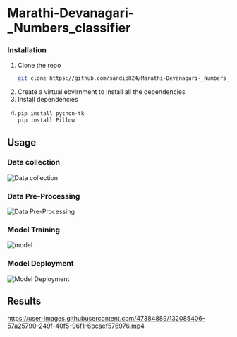 
# Marathi-Devanagari-_Numbers_classifier

### Installation

1. Clone the repo
   ```sh
   git clone https://github.com/sandip824/Marathi-Devanagari-_Numbers_classifier.git
   ```
2. Create a virtual ebvirnment to install all the dependencies
3. Install dependencies
4. ```sh
   pip install python-tk
   pip install Pillow
   ```
  
## Usage

### Data collection
![Data collection](readme_data/data_collection.png)

### Data Pre-Processing
![Data Pre-Processing](readme_data/data_preprocessing.png)
### Model Training
![model](readme_data/model.png)
### Model Deployment
![Model Deployment](readme_data/deployment.png)
## Results
https://user-images.githubusercontent.com/47384889/132085406-57a25790-249f-40f5-96f1-6bcaef576976.mp4

